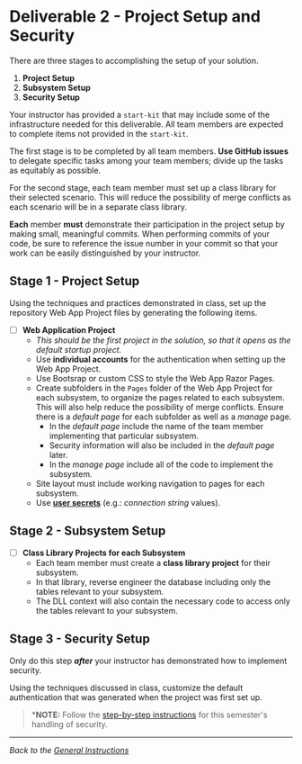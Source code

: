 # Deliverable 2 - **Project Setup and Security**

There are three stages to accomplishing the setup of your solution.

1. **Project Setup**
1. **Subsystem Setup**
1. **Security Setup**

Your instructor has provided a `start-kit` that may include some of the infrastructure needed for this deliverable. All team members are expected to complete items not provided in the `start-kit`.

The first stage is to be completed by all team members. **Use GitHub issues** to delegate specific tasks among your team members; divide up the tasks as equitably as possible.

For the second stage, each team member must set up a class library for their selected scenario. This will reduce the possibility of merge conflicts as each scenario will be in a separate class library.

**Each** member **must** demonstrate their participation in the project setup by making small, meaningful commits. When performing commits of your code, be sure to reference the issue number in your commit so that your work can be easily distinguished by your instructor.

## Stage 1 - Project Setup

Using the techniques and practices demonstrated in class, set up the repository Web App Project files by generating the following items.


- [ ] **Web Application Project**
  - *This should be the first project in the solution, so that it opens as the default startup project.*
  - Use **individual accounts** for the authentication when setting up the Web App Project.
  - Use Bootsrap or custom CSS to style the Web App Razor Pages.
  - Create subfolders in the `Pages` folder of the Web App Project for each subsystem, to organize the pages related to each subsystem. This will also help reduce the possibility of merge conflicts. Ensure there is a *default page* for each subfolder as well as a *manage* page.
    - In the *default page* include the name of the team member implementing that particular subsystem.
    - Security information will also be included in the *default page* later.
    - In the *manage page* include all of the code to implement the subsystem. 
  - Site layout must include working navigation to pages for each subsystem.
  - Use [**user secrets**](https://docs.microsoft.com/en-us/aspnet/core/security/app-secrets?view=aspnetcore-5.0&tabs=windows) (e.g.: *connection string* values).

<!-- RESTORE NEXT SEMESTER

- [ ] [**Application User customization**](https://docs.microsoft.com/en-us/aspnet/core/security/authentication/customize-identity-model?view=aspnetcore-5.0#customize-the-model)
  - Add a nullable reference to the Employee's ID
- [ ] **Seed the database**
  - Add all the employees as users in the database
  - Use a default password generated from a *user secret*
  - Generate usernames in the form of `firstName.lastName`
  - Generate emails in the form of `firstName.lastName@eBikes.edu.ca`
- [ ] **Customize the User Experience**
  - Remove the ability for users to register on the site
- [ ] **Set an Authorization Policy**
  - Authorize the logged-in user (*Employee*) based on the values in the `Positions` table of the database
-->

## Stage 2 - Subsystem Setup

- [ ] **Class Library Projects for each Subsystem**
  - Each team member must create a **class library project** for their subsystem. 
  - In that library, reverse engineer the database including only the tables relevant to your subsystem.
  - The DLL context will also contain the necessary code to access only the tables relevant to your subsystem.


## Stage 3 - Security Setup

Only do this step ***after*** your instructor has demonstrated how to implement security. 

Using the techniques discussed in class, customize the default authentication that was generated when the project was first set up.

> ***NOTE:** Follow the [step-by-step instructions](./Addendum-Security/ReadMe.md) for this semester's handling of security.

----

*Back to the [General Instructions](../specs-general.md)*
